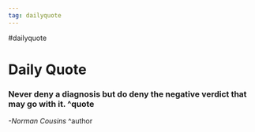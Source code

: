 ```yaml
---
tag: dailyquote
---
```


#dailyquote

# Daily Quote

### Never deny a diagnosis but do deny the negative verdict that may go with it. ^quote
*-Norman Cousins* ^author
